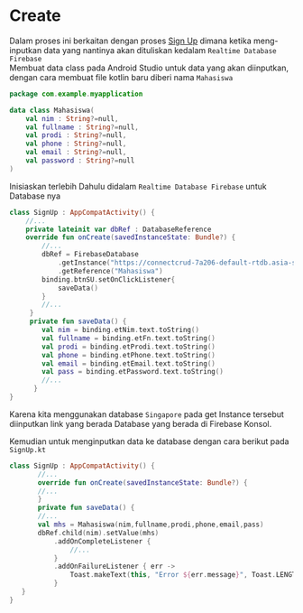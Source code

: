 # Create
Dalam proses ini berkaitan dengan proses [Sign Up](https://github.com/anggaprsada/crud-firebase-kotlin/blob/main/Tutorial/Authentication.md) dimana ketika meng-inputkan data yang nantinya akan dituliskan kedalam <code translate="no" dir="ltr">Realtime Database Firebase</code><br/>
Membuat data class pada Android Studio untuk data yang akan diinputkan, dengan cara membuat file kotlin baru diberi nama <code translate="no" dir="ltr">Mahasiswa</code>
```kotlin
package com.example.myapplication

data class Mahasiswa(
    val nim : String?=null,
    val fullname : String?=null,
    val prodi : String?=null,
    val phone : String?=null,
    val email : String?=null,
    val password : String?=null
)
```
Inisiaskan terlebih Dahulu didalam <code translate="no" dir="ltr">Realtime Database Firebase</code> untuk Database nya
```kotlin
class SignUp : AppCompatActivity() {
    //...
    private lateinit var dbRef : DatabaseReference
    override fun onCreate(savedInstanceState: Bundle?) {
        //...
        dbRef = FirebaseDatabase
            .getInstance("https://connectcrud-7a206-default-rtdb.asia-southeast1.firebasedatabase.app/")
            .getReference("Mahasiswa")
        binding.btnSU.setOnClickListener{
            saveData()
        }
        //...
     }
     private fun saveData() {
        val nim = binding.etNim.text.toString()
        val fullname = binding.etFn.text.toString()
        val prodi = binding.etProdi.text.toString()
        val phone = binding.etPhone.text.toString()
        val email = binding.etEmail.text.toString()
        val pass = binding.etPassword.text.toString()
        //...
      }
}
```
Karena kita menggunakan database <code translate="no" dir="ltr">Singapore</code> pada get Instance tersebut diinputkan link yang berada Database yang berada di Firebase Konsol.<br/>

Kemudian untuk menginputkan data ke database dengan cara berikut pada <code translate="no" dir="ltr">SignUp.kt</code>
 ```kotlin
 class SignUp : AppCompatActivity() {
        //...
        override fun onCreate(savedInstanceState: Bundle?) {
        //...
        }
        private fun saveData() {
        //...
        val mhs = Mahasiswa(nim,fullname,prodi,phone,email,pass)
        dbRef.child(nim).setValue(mhs)
            .addOnCompleteListener {
                //...
            }
            .addOnFailureListener { err ->
                Toast.makeText(this, "Error ${err.message}", Toast.LENGTH_LONG).show()
            }
    }
}
 ```
